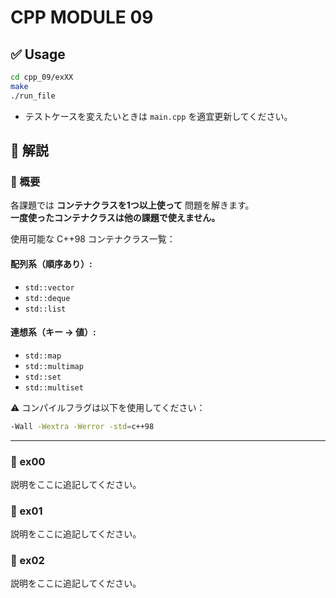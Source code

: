 # CPP MODULE 09

## ✅ Usage

```sh
cd cpp_09/exXX
make
./run_file
```

- テストケースを変えたいときは `main.cpp` を適宜更新してください。

## 📘 解説

### 🔹 概要
各課題では **コンテナクラスを1つ以上使って** 問題を解きます。  
**一度使ったコンテナクラスは他の課題で使えません。**

使用可能な C++98 コンテナクラス一覧：

#### 配列系（順序あり）:
- `std::vector`
- `std::deque`
- `std::list`

#### 連想系（キー → 値）:
- `std::map`
- `std::multimap`
- `std::set`
- `std::multiset`

⚠️ コンパイルフラグは以下を使用してください：
```sh
-Wall -Wextra -Werror -std=c++98
```

---

### 📂 ex00
説明をここに追記してください。

### 📂 ex01
説明をここに追記してください。

### 📂 ex02
説明をここに追記してください。